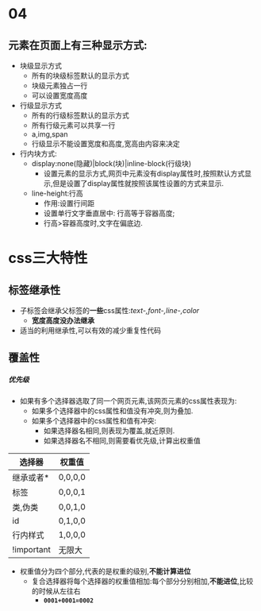 # 04

## 元素在页面上有三种显示方式:
+ 块级显示方式
    + 所有的块级标签默认的显示方式
    + 块级元素独占一行
    + 可以设置宽度高度
+ 行级显示方式
    + 所有的行级标签默认的显示方式
    + 所有行级元素可以共享一行
    + a,img,span
    + 行级显示不能设置宽度和高度,宽高由内容来决定
+ 行内块方式:
    + display:none(隐藏)|block(块)|inline-block(行级块)
        + 设置元素的显示方式,网页中元素没有display属性时,按照默认方式显示,但是设置了display属性就按照该属性设置的方式来显示.
    + line-height:行高
        + 作用:设置行间距
        + 设置单行文字垂直居中: 行高等于容器高度;
        + 行高>容器高度时,文字在偏底边.

# css三大特性
## 标签继承性
+ 子标签会继承父标签的**一些**css属性:*text-,font-,line-,color*
    + **宽度高度没办法继承**
+ 适当的利用继承性,可以有效的减少重复性代码
## 覆盖性
##### 优先级
+ 如果有多个选择器选取了同一个网页元素,该网页元素的css属性表现为:
    + 如果多个选择器中的css属性和值没有冲突,则为叠加.
    + 如果多个选择器中的css属性和值有冲突:
        + 如果选择器名相同,则表现为覆盖,就近原则.
        + 如果选择器名不相同,则需要看优先级,计算出权重值

|选择器|权重值|
|-|-|
|继承或者*|0,0,0,0|
|标签|0,0,0,1|
|类,伪类|0,0,1,0|
|id|0,1,0,0|
|行内样式|1,0,0,0|
|!important|无限大|
+ 权重值分为四个部分,代表的是权重的级别,**不能计算进位**
    + 复合选择器将每个选择器的权重值相加:每个部分分别相加,**不能进位**,比较的时候从左往右
        + **`0001+0001=0002`**